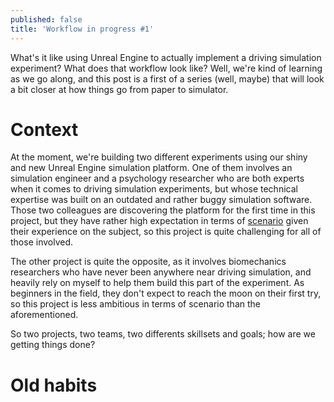 ```yaml
---
published: false
title: 'Workflow in progress #1'
---
```

What's it like using Unreal Engine to actually implement a driving simulation experiment? What does that workflow look like? Well, we're kind of learning as we go along, and this post is a first of a series (well, maybe) that will look a bit closer at how things go from paper to simulator.

# Context

At the moment, we're building two different experiments using our shiny and new Unreal Engine simulation platform. One of them involves an simulation engineer and a psychology researcher who are both experts when it comes to driving simulation experiments, but whose technical expertise was built on an outdated and rather buggy simulation software. Those two colleagues are discovering the platform for the first time in this project, but they have rather high expectation in terms of [scenario](/scenario) given their experience on the subject, so this project is quite challenging for all of those involved.

The other project is quite the opposite, as it involves biomechanics researchers who have never been anywhere near driving simulation, and heavily rely on myself to help them build this part of the experiment. As beginners in the field, they don't expect to reach the moon on their first try, so this project is less ambitious in terms of scenario than the aforementioned.

So two projects, two teams, two differents skillsets and goals; how are we getting things done?

# Old habits
